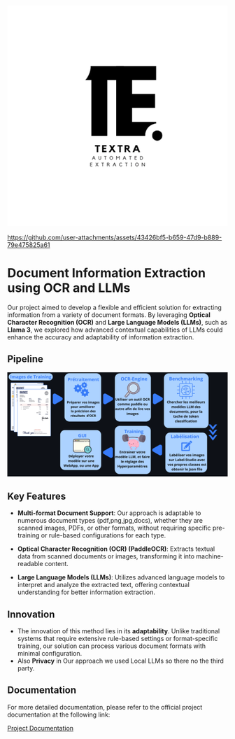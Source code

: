 <div align="center">
  <img src="Textra_Logo.png" alt="Textra in Action" width="600"/>
</div>

https://github.com/user-attachments/assets/43426bf5-b659-47d9-b889-79e475825a61

# Document Information Extraction using OCR and LLMs

Our project aimed to develop a flexible and efficient solution for extracting information from a variety of document formats. By leveraging **Optical Character Recognition (OCR)** and **Large Language Models (LLMs)**, such as **Llama 3**, we explored how advanced contextual capabilities of LLMs could enhance the accuracy and adaptability of information extraction.

## Pipeline

![Pipeline](images/Last.png)

## Key Features

- **Multi-format Document Support**: Our approach is adaptable to numerous document types (pdf,png,jpg,docs), whether they are scanned images, PDFs, or other formats, without requiring specific pre-training or rule-based configurations for each type.
  
- **Optical Character Recognition (OCR) (PaddleOCR)**: Extracts textual data from scanned documents or images, transforming it into machine-readable content.

- **Large Language Models (LLMs)**: Utilizes advanced language models to interpret and analyze the extracted text, offering contextual understanding for better information extraction.

## Innovation

- The innovation of this method lies in its **adaptability**. Unlike traditional systems that require extensive rule-based settings or format-specific training, our solution can process various document formats with minimal configuration.
- Also **Privacy** in Our approach we used Local LLMs so there no the third party.

## Documentation

For more detailed documentation, please refer to the official project documentation at the following link:

[Project Documentation](https://textra.readthedocs.io/fr/latest/index.html)
